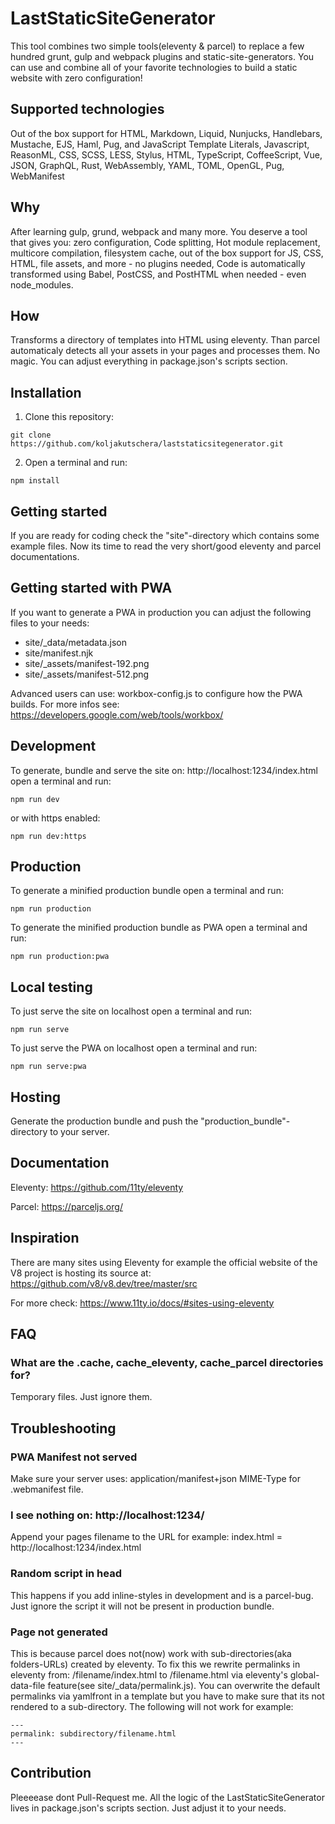 # LastStaticSiteGenerator

This tool combines two simple tools(eleventy & parcel) to replace a few hundred grunt, gulp and webpack plugins and static-site-generators. You can use and combine all of your favorite technologies to build a static website with zero configuration!

## Supported technologies

Out of the box support for HTML, Markdown, Liquid, Nunjucks, Handlebars, Mustache, EJS, Haml, Pug, and JavaScript Template Literals, Javascript, ReasonML, CSS, SCSS, LESS, Stylus, HTML, TypeScript, CoffeeScript, Vue, JSON, GraphQL, Rust, WebAssembly, YAML, TOML, OpenGL, Pug, WebManifest

## Why

After learning gulp, grund, webpack and many more. You deserve a tool that gives you: zero configuration, Code splitting, Hot module replacement, multicore compilation, filesystem cache, out of the box support for JS, CSS, HTML, file assets, and more - no plugins needed, Code is automatically transformed using Babel, PostCSS, and PostHTML when needed - even node_modules.

## How

Transforms a directory of templates into HTML using eleventy. Than parcel automaticaly detects all your assets in your pages and processes them. No magic. You can adjust everything in package.json's scripts section.

## Installation

1. Clone this repository:

```
git clone https://github.com/koljakutschera/laststaticsitegenerator.git
```

2. Open a terminal and run:

```
npm install
```

## Getting started

If you are ready for coding check the "site"-directory which contains some example files. Now its time to read the very short/good eleventy and parcel documentations.

## Getting started with PWA

If you want to generate a PWA in production you can adjust the following files to your needs:

- site/\_data/metadata.json
- site/manifest.njk
- site/_assets/manifest-192.png
- site/_assets/manifest-512.png

Advanced users can use: workbox-config.js to configure how the PWA builds. For more infos see: https://developers.google.com/web/tools/workbox/

## Development

To generate, bundle and serve the site on: http://localhost:1234/index.html open a terminal and run:

```
npm run dev
```

or with https enabled:

```
npm run dev:https
```

## Production

To generate a minified production bundle open a terminal and run:

```
npm run production
```

To generate the minified production bundle as PWA open a terminal and run:

```
npm run production:pwa
```

## Local testing

To just serve the site on localhost open a terminal and run:

```
npm run serve
```

To just serve the PWA on localhost open a terminal and run:

```
npm run serve:pwa
```

## Hosting

Generate the production bundle and push the "production_bundle"-directory to your server.

## Documentation

Eleventy: https://github.com/11ty/eleventy

Parcel: https://parceljs.org/

## Inspiration

There are many sites using Eleventy for example the official website of the V8 project is hosting its source at: https://github.com/v8/v8.dev/tree/master/src

For more check: https://www.11ty.io/docs/#sites-using-eleventy

## FAQ

### What are the .cache, cache_eleventy, cache_parcel directories for?

Temporary files. Just ignore them.

## Troubleshooting

### PWA Manifest not served

Make sure your server uses: application/manifest+json MIME-Type for .webmanifest file.

### I see nothing on: http://localhost:1234/

Append your pages filename to the URL for example: index.html = http://localhost:1234/index.html

### Random script in head

This happens if you add inline-styles in development and is a parcel-bug. Just ignore the script it will not be present in production bundle.

### Page not generated

This is because parcel does not(now) work with sub-directories(aka folders-URLs) created by eleventy. To fix this we rewrite permalinks in eleventy from: /filename/index.html to /filename.html via eleventy's global-data-file feature(see site/\_data/permalink.js). You can overwrite the default permalinks via yamlfront in a template but you have to make sure that its not rendered to a sub-directory. The following will not work for example:

```
---
permalink: subdirectory/filename.html
---
```

## Contribution

Pleeeease dont Pull-Request me. All the logic of the LastStaticSiteGenerator lives in package.json's scripts section. Just adjust it to your needs.
